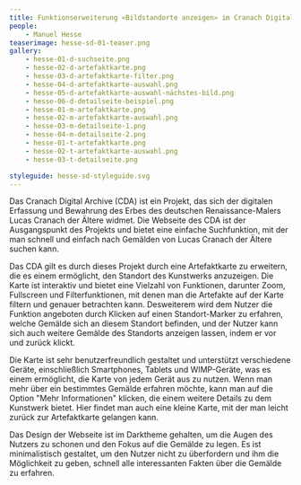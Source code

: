 ```yaml
---
title: Funktionserweiterung «Bildstandorte anzeigen» im Cranach Digital Archive
people:
    - Manuel Hesse
teaserimage: hesse-sd-01-teaser.png
gallery:
    - hesse-01-d-suchseite.png
    - hesse-02-d-artefaktkarte.png
    - hesse-03-d-artefaktkarte-filter.png
    - hesse-04-d-artefaktkarte-auswahl.png
    - hesse-05-d-artefaktkarte-auswahl-nächstes-bild.png
    - hesse-06-d-detailseite-beispiel.png
    - hesse-01-m-artefaktkarte.png
    - hesse-02-m-artefaktkarte-auswahl.png
    - hesse-03-m-detailseite-1.png
    - hesse-04-m-detailseite-2.png
    - hesse-01-t-artefaktkarte.png
    - hesse-02-t-artefaktkarte-auswahl.png
    - hesse-03-t-detailseite.png

styleguide: hesse-sd-styleguide.svg
---
```


Das Cranach Digital Archive (CDA) ist ein Projekt, das sich der digitalen Erfassung und Bewahrung des Erbes des deutschen Renaissance-Malers Lucas Cranach der Ältere widmet. Die Webseite des CDA ist der Ausgangspunkt des Projekts und bietet eine einfache Suchfunktion, mit der man schnell und einfach nach Gemälden von Lucas Cranach der Ältere suchen kann.

Das CDA gilt es durch dieses Projekt durch eine Artefaktkarte zu erweitern, die es einem ermöglicht, den Standort des Kunstwerks anzuzeigen. Die Karte ist interaktiv und bietet eine Vielzahl von Funktionen, darunter Zoom, Fullscreen und Filterfunktionen, mit denen man die Artefakte auf der Karte filtern und genauer betrachten kann. Desweiterem wird dem Nutzer die Funktion angeboten durch Klicken auf einen Standort-Marker zu erfahren, welche Gemälde sich an diesem Standort befinden, und der Nutzer kann sich auch weitere Gemälde des Standorts anzeigen lassen, indem er vor und zurück klickt.

Die Karte ist sehr benutzerfreundlich gestaltet und unterstützt verschiedene Geräte, einschließlich Smartphones, Tablets und WIMP-Geräte, was es einem ermöglicht, die Karte von jedem Gerät aus zu nutzen. Wenn man mehr über ein bestimmtes Gemälde erfahren möchte, kann man auf die Option "Mehr Informationen" klicken, die einem weitere Details zu dem Kunstwerk bietet. Hier findet man auch eine kleine Karte, mit der man leicht zurück zur Artefaktkarte gelangen kann.

Das Design der Webseite ist im Darktheme gehalten, um die Augen des Nutzers zu schonen und den Fokus auf die Gemälde zu legen. Es ist minimalistisch gestaltet, um den Nutzer nicht zu überfordern und ihm die Möglichkeit zu geben, schnell alle interessanten Fakten über die Gemälde zu erfahren.